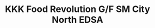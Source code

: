 ---
addr: ' G/F SM City North EDSA'
city: Quezon City
country: Philippines
description: G/F SM City North EDSA (Epifanio De Los Santos Avenue) Quezon City Quezon
  City
id: 55139b13498e4d9691960a5f
lat: 14.6560007311402
lng: 121.03168116632698
title: KKK Food Revolution G/F SM City North EDSA
venue: KKK Food Revolution
---